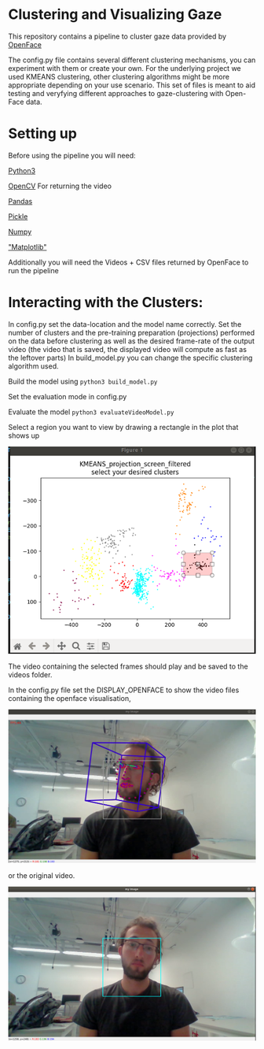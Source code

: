# Clustering and Visualizing Gaze

This repository contains a pipeline to cluster gaze data provided by [OpenFace](https://github.com/TadasBaltrusaitis/OpenFace)

The config.py file contains several different clustering mechanisms, you can experiment with them or create your own.
For the underlying project we used KMEANS clustering, other clustering algorithms might be more appropriate depending on your use scenario.
This set of files is meant to aid testing and veryfying different approaches to gaze-clustering with Open-Face data.

# Setting up

Before using the pipeline you will need:

[Python3](https://www.python.org/downloads/)

[OpenCV](https://pypi.org/project/opencv-python/) For returning the video

[Pandas](https://pandas.pydata.org/)

[Pickle](https://docs.python.org/3/library/pickle.html)

[Numpy](https://numpy.org/)

["Matplotlib"](https://matplotlib.org/)

Additionally you will need the Videos + CSV files returned by OpenFace to run the pipeline


# Interacting with the Clusters:
In config.py set the data-location and the model name correctly. Set the number of clusters and the pre-training preparation (projections) performed on the data before clustering as well as the desired frame-rate of the output video (the video that is saved, the displayed video will compute as fast as the leftover parts)
In build_model.py you can change the specific clustering algorithm used.

Build the model using `python3 build_model.py`


Set the evaluation mode in config.py

Evaluate the model `python3 evaluateVideoModel.py`

Select a region you want to view by drawing a rectangle in the plot that shows up

![Drawing rectangle](/README_data/ClusterSelection.png)

The video containing the selected frames should play and be saved to the videos folder.

In the config.py file set the DISPLAY_OPENFACE to show the video files containing the openface visualisation, 

![Picture of OpenFace analysis on Face](/README_data/ImageWithData.png)


or the original video.

![Picture of no OpenFace](/README_data/ImageWOOpenFace.png)

